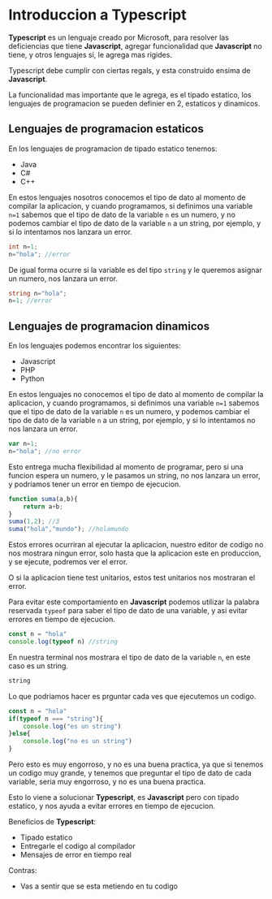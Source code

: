 # Introduccion a **Typescript**

**Typescript** es un lenguaje creado por Microsoft, para resolver las deficiencias que tiene **Javascript**, agregar funcionalidad que **Javascript** no tiene, y otros lenguajes si, le agrega mas rigides.

Typescript debe cumplir con ciertas regals, y esta construido ensima de **Javascript**.

La funcionalidad mas importante que le agrega, es el tipado estatico, los lenguajes de programacion se pueden definier en 2, estaticos y dinamicos.

## Lenguajes de programacion estaticos
En los lenguajes de programacion de tipado estatico tenemos:
- Java
- C#
- C++

En estos lenguajes nosotros conocemos el tipo de dato al momento de compilar la aplicacion, y cuando programamos, si definimos una variable `n=1` sabemos que el tipo de dato de la variable `n` es un numero, y no podemos cambiar el tipo de dato de la variable `n` a un string, por ejemplo, y si lo intentamos nos lanzara un error.

```java
int n=1;
n="hola"; //error
```
De igual forma ocurre si la variable es del tipo `string` y le queremos asignar un numero, nos lanzara un error.

```c#
string n="hola";
n=1; //error
```

## Lenguajes de programacion dinamicos
En los lenguajes podemos encontrar los siguientes:
- Javascript
- PHP
- Python

En estos lenguajes no conocemos el tipo de dato al momento de compilar la aplicacion, y cuando programamos, si definimos una variable `n=1` sabemos que el tipo de dato de la variable `n` es un numero, y podemos cambiar el tipo de dato de la variable `n` a un string, por ejemplo, y si lo intentamos no nos lanzara un error.

```javascript
var n=1;
n="hola"; //no error
```

Esto entrega mucha flexibilidad al momento de programar, pero si una funcion espera un numero, y le pasamos un string, no nos lanzara un error, y podriamos tener un error en tiempo de ejecucion.

```javascript
function suma(a,b){
    return a+b;
}
suma(1,2); //3
suma("hola","mundo"); //holamundo
```
Estos errores ocurriran al ejecutar la aplicacion, nuestro editor de codigo no nos mostrara ningun error, solo hasta que la aplicacion este en produccion, y se ejecute, podremos ver el error.

O si la aplicacion tiene test unitarios, estos test unitarios nos mostraran el error.

Para evitar este comportamiento en **Javascript** podemos utilizar la palabra reservada `typeof` para saber el tipo de dato de una variable, y asi evitar errores en tiempo de ejecucion.

```javascript 
const n = "hola"
console.log(typeof n) //string
```
En nuestra terminal nos mostrara el tipo de dato de la variable `n`, en este caso es un string.

```bash
string
```

Lo que podriamos hacer es prguntar cada ves que ejecutemos un codigo.

```js
const n = "hola"
if(typeof n === "string"){
    console.log("es un string")
}else{
    console.log("no es un string")
}
```

Pero esto es muy engorroso, y no es una buena practica, ya que si tenemos un codigo muy grande, y tenemos que preguntar el tipo de dato de cada variable, seria muy engorroso, y no es una buena practica.

Esto lo viene a solucionar **Typescript**, es **Javascript** pero con tipado estatico, y nos ayuda a evitar errores en tiempo de ejecucion.

Beneficios de **Typescript**:
- Tipado estatico
- Entregarle el codigo al compilador
- Mensajes de error en tiempo real

Contras:
- Vas a sentir que se esta metiendo en tu codigo